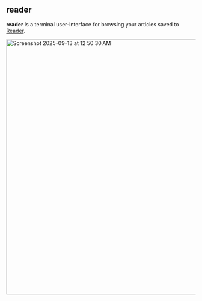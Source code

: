 ## reader

**reader** is a terminal user-interface for browsing your articles saved to
[Reader](https://readwise.io/read).

<img width="854" height="680" alt="Screenshot 2025-09-13 at 12 50 30 AM" src="https://github.com/user-attachments/assets/ee4dcb7b-8c3e-46f7-b023-62d149645847" />
